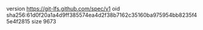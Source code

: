 version https://git-lfs.github.com/spec/v1
oid sha256:61d0f20a1a4d9ff385574ea4d2f38b7162c35160ba975954bb8235f45e4f2815
size 9673
